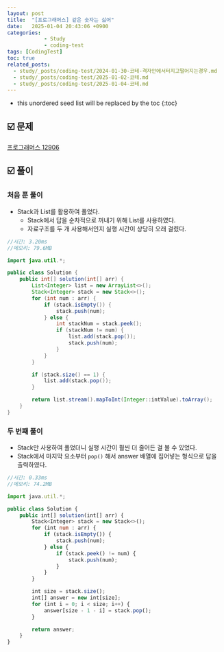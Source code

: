 ```yaml
---
layout: post
title:  "[프로그래머스] 같은 숫자는 싫어"
date:   2025-01-04 20:43:06 +0900
categories: 
            - Study
            - coding-test
tags: [CodingTest]            
toc: true
related_posts:
  - study/_posts/coding-test/2024-01-30-코테-격자안에서터지고떨어지는경우.md
  - study/_posts/coding-test/2025-01-02-코테.md
  - study/_posts/coding-test/2025-01-04-코테.md
---
```

* this unordered seed list will be replaced by the toc
{:toc}

## ☑️ 문제

[프로그래머스 12906](https://school.programmers.co.kr/learn/courses/30/lessons/12906)

## ☑️ 풀이

### 처음 푼 풀이

- Stack과 List를 활용하여 풀었다.
    - Stack에서 답을 순차적으로 꺼내기 위해 List를 사용하였다.
    - 자료구조를 두 개 사용해서인지 실행 시간이 상당히 오래 걸렸다.

```java
//시간: 3.20ms
//메모리: 79.6MB

import java.util.*;

public class Solution {
    public int[] solution(int[] arr) {
        List<Integer> list = new ArrayList<>();
        Stack<Integer> stack = new Stack<>();
        for (int num : arr) {
            if (stack.isEmpty()) {
                stack.push(num);
            } else {
                int stackNum = stack.peek();
                if (stackNum != num) {
                    list.add(stack.pop());
                    stack.push(num);
                }
            }
        }

        if (stack.size() == 1) {
            list.add(stack.pop());
        }

        return list.stream().mapToInt(Integer::intValue).toArray();
    }
}
```

### 두 번째 풀이

- Stack만 사용하여 풀었더니 실행 시간이 훨씬 더 줄어든 걸 볼 수 있었다.
- Stack에서 마지막 요소부터 `pop()` 해서 answer 배열에 집어넣는 형식으로 답을 출력하였다.

```jsx
//시간: 0.33ms
//메모리: 74.2MB

import java.util.*;

public class Solution {
    public int[] solution(int[] arr) {
        Stack<Integer> stack = new Stack<>();
        for (int num : arr) {
            if (stack.isEmpty()) {
                stack.push(num);
            } else {
                if (stack.peek() != num) {
                    stack.push(num);
                }
            }
        }

        int size = stack.size();
        int[] answer = new int[size];
        for (int i = 0; i < size; i++) {
            answer[size - 1 - i] = stack.pop();
        }

        return answer;
    }
}
```